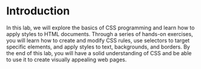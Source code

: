 # Introduction

In this lab, we will explore the basics of CSS programming and learn how to apply styles to HTML documents. Through a series of hands-on exercises, you will learn how to create and modify CSS rules, use selectors to target specific elements, and apply styles to text, backgrounds, and borders. By the end of this lab, you will have a solid understanding of CSS and be able to use it to create visually appealing web pages.
